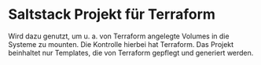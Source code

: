 # Saltstack Projekt für Terraform
Wird dazu genutzt, um u. a. von Terraform angelegte Volumes in die Systeme zu mounten. Die Kontrolle hierbei hat Terraform. Das Projekt beinhaltet nur Templates, die von Terraform gepflegt und generiert werden.